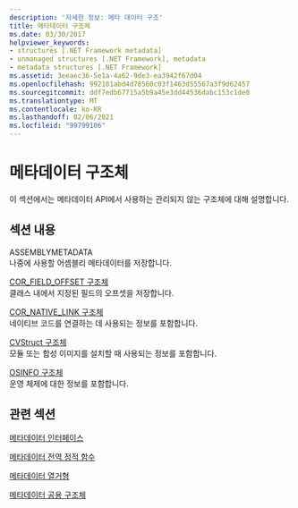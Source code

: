 ```yaml
---
description: '자세한 정보: 메타 데이터 구조'
title: 메타데이터 구조체
ms.date: 03/30/2017
helpviewer_keywords:
- structures [.NET Framework metadata]
- unmanaged structures [.NET Framework], metadata
- metadata structures [.NET Framework]
ms.assetid: 3eeaec36-5e1a-4a62-9de3-ea3942f67d04
ms.openlocfilehash: 992181abd4d78560c03f1463d55567a3f9d62457
ms.sourcegitcommit: ddf7edb67715a5b9a45e3dd44536dabc153c1de0
ms.translationtype: MT
ms.contentlocale: ko-KR
ms.lasthandoff: 02/06/2021
ms.locfileid: "99799106"
---
```

# <a name="metadata-structures"></a>메타데이터 구조체

이 섹션에서는 메타데이터 API에서 사용하는 관리되지 않는 구조체에 대해 설명합니다.  
  
## <a name="in-this-section"></a>섹션 내용  

 ASSEMBLYMETADATA  
 나중에 사용할 어셈블리 메타데이터를 저장합니다.  
  
 [COR_FIELD_OFFSET 구조체](cor-field-offset-structure.md)  
 클래스 내에서 지정된 필드의 오프셋을 저장합니다.  
  
 [COR_NATIVE_LINK 구조체](cor-native-link-structure.md)  
 네이티브 코드를 연결하는 데 사용되는 정보를 포함합니다.  
  
 [CVStruct 구조체](cvstruct-structure.md)  
 모듈 또는 합성 이미지를 설치할 때 사용되는 정보를 포함합니다.  
  
 [OSINFO 구조체](osinfo-structure.md)  
 운영 체제에 대한 정보를 포함합니다.  
  
## <a name="related-sections"></a>관련 섹션  

 [메타데이터 인터페이스](metadata-interfaces.md)  
  
 [메타데이터 전역 정적 함수](metadata-global-static-functions.md)  
  
 [메타데이터 열거형](metadata-enumerations.md)  
  
 [메타데이터 공용 구조체](metadata-unions.md)
